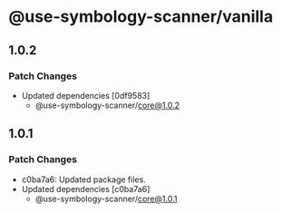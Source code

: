 # @use-symbology-scanner/vanilla

## 1.0.2

### Patch Changes

- Updated dependencies [0df9583]
  - @use-symbology-scanner/core@1.0.2

## 1.0.1

### Patch Changes

- c0ba7a6: Updated package files.
- Updated dependencies [c0ba7a6]
  - @use-symbology-scanner/core@1.0.1
